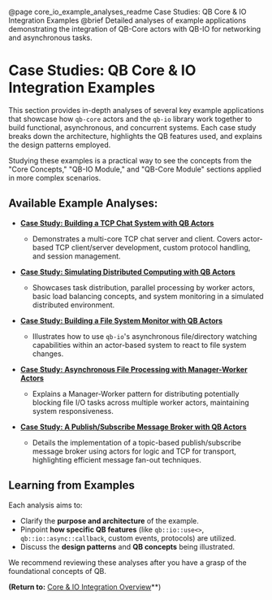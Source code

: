 @page core_io_example_analyses_readme Case Studies: QB Core & IO Integration Examples
@brief Detailed analyses of example applications demonstrating the integration of QB-Core actors with QB-IO for networking and asynchronous tasks.

# Case Studies: QB Core & IO Integration Examples

This section provides in-depth analyses of several key example applications that showcase how `qb-core` actors and the `qb-io` library work together to build functional, asynchronous, and concurrent systems. Each case study breaks down the architecture, highlights the QB features used, and explains the design patterns employed.

Studying these examples is a practical way to see the concepts from the "Core Concepts," "QB-IO Module," and "QB-Core Module" sections applied in more complex scenarios.

## Available Example Analyses:

*   **[Case Study: Building a TCP Chat System with QB Actors](./chat_tcp_analysis.md)**
    *   Demonstrates a multi-core TCP chat server and client. Covers actor-based TCP client/server development, custom protocol handling, and session management.

*   **[Case Study: Simulating Distributed Computing with QB Actors](./distributed_computing_analysis.md)**
    *   Showcases task distribution, parallel processing by worker actors, basic load balancing concepts, and system monitoring in a simulated distributed environment.

*   **[Case Study: Building a File System Monitor with QB Actors](./file_monitor_analysis.md)**
    *   Illustrates how to use `qb-io`'s asynchronous file/directory watching capabilities within an actor-based system to react to file system changes.

*   **[Case Study: Asynchronous File Processing with Manager-Worker Actors](./file_processor_analysis.md)**
    *   Explains a Manager-Worker pattern for distributing potentially blocking file I/O tasks across multiple worker actors, maintaining system responsiveness.

*   **[Case Study: A Publish/Subscribe Message Broker with QB Actors](./message_broker_analysis.md)**
    *   Details the implementation of a topic-based publish/subscribe message broker using actors for logic and TCP for transport, highlighting efficient message fan-out techniques.

## Learning from Examples

Each analysis aims to:
*   Clarify the **purpose and architecture** of the example.
*   Pinpoint **how specific QB features** (like `qb::io::use<>`, `qb::io::async::callback`, custom events, protocols) are utilized.
*   Discuss the **design patterns** and **QB concepts** being illustrated.

We recommend reviewing these analyses after you have a grasp of the foundational concepts of QB.

**(Return to:** [Core & IO Integration Overview](../README.md)**) 